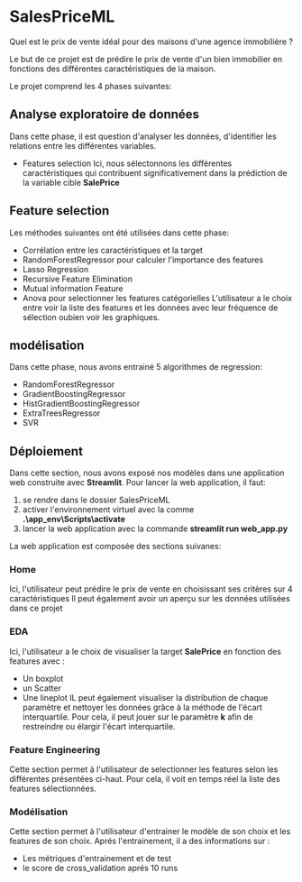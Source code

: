 # SalesPriceML
Quel est le prix de vente idéal pour des maisons d'une agence immobilière ? 

Le but de ce projet est de prédire le prix de vente d'un bien immobilier en fonctions des différentes caractéristiques de la maison. 

Le projet comprend les 4 phases suivantes:

## Analyse exploratoire de données
Dans cette phase, il est question d'analyser les données, d'identifier les relations entre les différentes variables. 
* Features selection
Ici, nous sélectonnons les différentes caractéristiques qui contribuent significativement dans la prédiction de la variable cible **SalePrice**
## Feature selection
Les méthodes suivantes ont été utilisées dans cette phase:
* Corrélation entre les caractéristiques et la target
* RandomForestRegressor pour calculer l'importance des features
* Lasso Regression
* Recursive Feature Elimination
* Mutual information Feature
* Anova pour selectionner les features catégorielles
L'utilisateur a le choix entre voir la liste des features et les données avec leur fréquence de sélection oubien voir les graphiques. 
## modélisation 
Dans cette phase, nous avons entrainé 5 algorithmes de regression:
* RandomForestRegressor
* GradientBoostingRegressor
* HistGradientBoostingRegressor
* ExtraTreesRegressor
* SVR
## Déploiement 
Dans cette section, nous avons exposé nos modèles dans une application web construite avec **Streamlit**. 
Pour lancer la web application, il faut:
1. se rendre dans le dossier SalesPriceML
2. activer l'environnement virtuel avec la comme **.\app_env\Scripts\activate**
3. lancer la web application avec la commande **streamlit run web_app.py**

La web application est composée des sections suivanes:
 ### Home 
Ici, l'utilisateur peut prédire le prix de vente en choisissant ses critères sur 4 caractéristiques
Il peut également avoir un aperçu sur les données utilisées dans ce projet
### EDA
Ici, l'utilisateur a le choix de visualiser la target **SalePrice** en fonction des features avec :
* Un boxplot
* un Scatter 
* Une lineplot
IL peut également visualiser la distribution de chaque paramètre et nettoyer les données grâce à la méthode de l'écart interquartile. 
Pour cela, il peut jouer sur le paramètre **k** afin de restreindre ou élargir l'écart interquartile.  

### Feature Engineering
Cette section permet à l'utilisateur de selectionner les features selon les différentes présentées ci-haut. 
Pour cela, il voit en temps réel la liste des features sélectionnées. 
### Modélisation
Cette section permet à l'utilisateur d'entrainer le modèle de son choix et les features de son choix. 
Aprés l'entrainement, il a des informations sur :
* Les métriques d'entrainement et de test
* le score de cross_validation aprés 10 runs 








